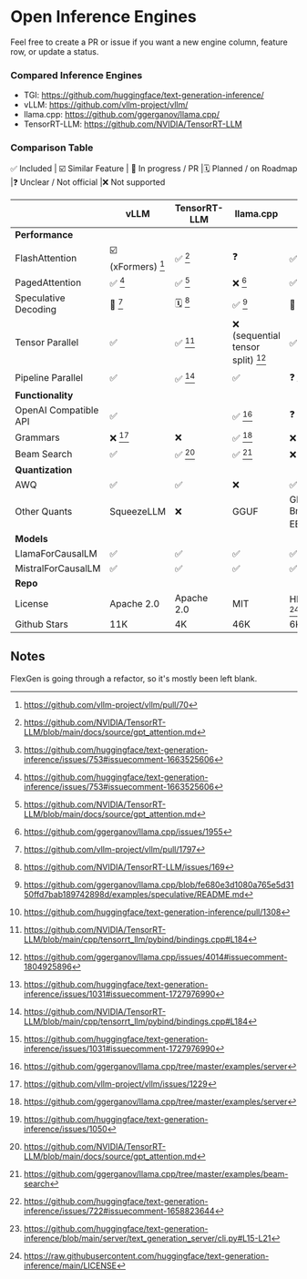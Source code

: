 # Open Inference Engines

Feel free to create a PR or issue if you want a new engine column, feature row, or update a status. 

### Compared Inference Engines

- TGI: https://github.com/huggingface/text-generation-inference/
- vLLM: https://github.com/vllm-project/vllm/
- llama.cpp: https://github.com/ggerganov/llama.cpp/
- TensorRT-LLM: https://github.com/NVIDIA/TensorRT-LLM

### Comparison Table

✅ Included | ☑️ Similar Feature | 🔨 In progress / PR |🗓️ Planned / on Roadmap |❓ Unclear / Not official |❌ Not supported



|                          | vLLM                  | TensorRT-LLM              | llama.cpp                                   | TGI               |
|--------------------------|-----------------------|---------------------------|---------------------------------------------|-------------------|
| **Performance**          |                       |                           |                                             |                   |
| FlashAttention           | ☑️ (xFormers) [^4]    | ✅ [^16]                   | ❓                                           | ✅ [^1]            |
| PagedAttention           | ✅ [^1]               | ✅ [^16]                   | ❌ [^10]                                    | ✅                 |
| Speculative Decoding     | 🔨 [^8]               | 🗓️ [^2]                   | ✅ [^11]                                    | 🔨 [^3]            |
| Tensor Parallel          | ✅                    | ✅ [^17]                   | ❌ (sequential tensor split) [^12]          | ✅ [^5]            |
| Pipeline Parallel        | ✅                    | ✅ [^17]                   | ✅                                          | ❓ [^5]            |
| **Functionality**        |                       |                           |                                             |                   |
| OpenAI Compatible API    | ✅                    |                           | ✅ [^13]                                    | ❓                 |
| Grammars                 | ❌ [^9]               | ❌                         | ✅ [^13]                                    | ❌ [^6]            |
| Beam Search              | ✅                    | ✅ [^16]                   | ✅ [^14]                                    | ❌ [^7]            |
| **Quantization**         |                       |                           |                                             |                   |
| AWQ                      | ✅                    | ✅                         | ❌                                          | ✅                 |
| Other Quants             | SqueezeLLM                    |  ❌                         | GGUF                                          | GPTQ, BnB, EEQT [^18]                 |
| **Models**        |                       |                           |                                             |                   |
| LlamaForCausalLM         | ✅                    | ✅                         | ✅                                          | ✅                 |
| MistralForCausalLM       | ✅                    | ✅                         | ✅                                          | ✅                 |
| **Repo**                 |                       |                           |                                             |                   |
| License                  | Apache 2.0            | Apache 2.0                | MIT                                        | HFOILv1.0 [^15]   |
| Github Stars             | 11K                   | 4K                        | 46K                                         | 6K                |


[^1]: https://github.com/huggingface/text-generation-inference/issues/753#issuecomment-1663525606
[^2]: https://github.com/NVIDIA/TensorRT-LLM/issues/169
[^3]: https://github.com/huggingface/text-generation-inference/pull/1308
[^4]: https://github.com/vllm-project/vllm/pull/70
[^5]: https://github.com/huggingface/text-generation-inference/issues/1031#issuecomment-1727976990
[^6]: https://github.com/huggingface/text-generation-inference/issues/1050
[^7]: https://github.com/huggingface/text-generation-inference/issues/722#issuecomment-1658823644
[^8]: https://github.com/vllm-project/vllm/pull/1797
[^9]: https://github.com/vllm-project/vllm/issues/1229
[^10]: https://github.com/ggerganov/llama.cpp/issues/1955
[^11]: https://github.com/ggerganov/llama.cpp/blob/fe680e3d1080a765e5d3150ffd7bab189742898d/examples/speculative/README.md
[^12]: https://github.com/ggerganov/llama.cpp/issues/4014#issuecomment-1804925896
[^13]: https://github.com/ggerganov/llama.cpp/tree/master/examples/server
[^14]: https://github.com/ggerganov/llama.cpp/tree/master/examples/beam-search
[^15]: https://raw.githubusercontent.com/huggingface/text-generation-inference/main/LICENSE
[^16]: https://github.com/NVIDIA/TensorRT-LLM/blob/main/docs/source/gpt_attention.md
[^17]: https://github.com/NVIDIA/TensorRT-LLM/blob/main/cpp/tensorrt_llm/pybind/bindings.cpp#L184
[^18]: https://github.com/huggingface/text-generation-inference/blob/main/server/text_generation_server/cli.py#L15-L21

## Notes

FlexGen is going through a refactor, so it's mostly been left blank.
